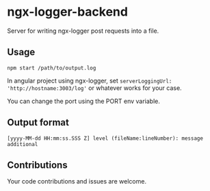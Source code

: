 # ngx-logger-backend

Server for writing ngx-logger post requests into a file.

## Usage

`npm start /path/to/output.log`

In angular project using ngx-logger, set `serverLoggingUrl: 'http://hostname:3003/log'` or whatever works for your case.

You can change the port using the PORT env variable.

## Output format

`[yyyy-MM-dd HH:mm:ss.SSS Z] level (fileName:lineNumber): message additional`

## Contributions

Your code contributions and issues are welcome.
